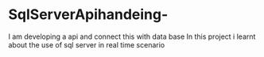 # SqlServerApihandeing-
I am developing a api and connect this with data base 
In this project i learnt about the use of sql server in real time scenario
